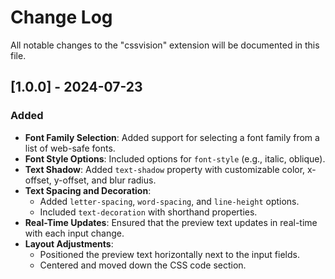 # Change Log

All notable changes to the "cssvision" extension will be documented in this file.

## [1.0.0] - 2024-07-23

### Added
- **Font Family Selection**: Added support for selecting a font family from a list of web-safe fonts.
- **Font Style Options**: Included options for `font-style` (e.g., italic, oblique).
- **Text Shadow**: Added `text-shadow` property with customizable color, x-offset, y-offset, and blur radius.
- **Text Spacing and Decoration**:
  - Added `letter-spacing`, `word-spacing`, and `line-height` options.
  - Included `text-decoration` with shorthand properties.
- **Real-Time Updates**: Ensured that the preview text updates in real-time with each input change.
- **Layout Adjustments**: 
  - Positioned the preview text horizontally next to the input fields.
  - Centered and moved down the CSS code section.
